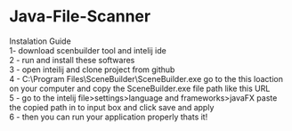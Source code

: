 # Java-File-Scanner<br>
Instalation Guide<br>
1- download scenbuilder tool and intelij ide <br>
2 - run and install these softwares<br>
3 - open inteilij and clone project from github<br>
4 - C:\Program Files\SceneBuilder\SceneBuilder.exe go to the this loaction on your computer and copy the SceneBuilder.exe file path like this URL <br>
5 - go to the intelij file>settings>language and frameworks>javaFX paste the copied path in to input box and click save and apply<br>
6 - then you can run your application properly thats it!<br>
